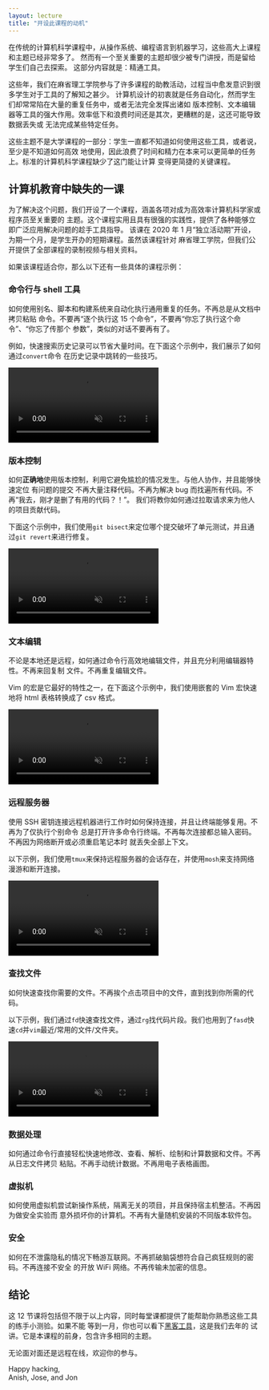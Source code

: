 ```yaml
---
layout: lecture
title: "开设此课程的动机"
---
```


在传统的计算机科学课程中，从操作系统、编程语言到机器学习，这些高大上课程和主题已经非常多了。
然而有一个至关重要的主题却很少被专门讲授，而是留给学生们自己去探索。 这部分内容就是：精通工具。

这些年，我们在麻省理工学院参与了许多课程的助教活动，过程当中愈发意识到很多学生对于工具的了解知之甚少。
计算机设计的初衷就是任务自动化，然而学生们却常常陷在大量的重复任务中，或者无法完全发挥出诸如
版本控制、文本编辑器等工具的强大作用。效率低下和浪费时间还是其次，更糟糕的是，这还可能导致数据丢失或
无法完成某些特定任务。

这些主题不是大学课程的一部分：学生一直都不知道如何使用这些工具，或者说，至少是不知道如何高效
地使用，因此浪费了时间和精力在本来可以更简单的任务上。标准的计算机科学课程缺少了这门能让计算
变得更简捷的关键课程。

## 计算机教育中缺失的一课

为了解决这个问题，我们开设了一个课程，涵盖各项对成为高效率计算机科学家或程序员至关重要的
主题。这个课程实用且具有很强的实践性，提供了各种能够立即广泛应用解决问题的趁手工具指导。
该课在 2020 年 1 月“独立活动期”开设，为期一个月，是学生开办的短期课程。虽然该课程针对
麻省理工学院，但我们公开提供了全部课程的录制视频与相关资料。

如果该课程适合你，那么以下还有一些具体的课程示例：

### 命令行与 shell 工具

如何使用别名、脚本和构建系统来自动化执行通用重复的任务。不再总是从文档中拷贝粘贴
命令。不要再“逐个执行这 15 个命令”，不要再“你忘了执行这个命令”、“你忘了传那个
参数”，类似的对话不要再有了。

例如，快速搜索历史记录可以节省大量时间。在下面这个示例中，我们展示了如何通过`convert`命令
在历史记录中跳转的一些技巧。

<video autoplay="autoplay" loop="loop" controls muted playsinline  oncontextmenu="return false;"  preload="auto"  class="demo">
  <source src="../static/media/demos/history.mp4" type="video/mp4">
</video>

### 版本控制

如何**正确地**使用版本控制，利用它避免尴尬的情况发生。与他人协作，并且能够快速定位
有问题的提交
不再大量注释代码。不再为解决 bug 而找遍所有代码。不再“我去，刚才是删了有用的代码？！”。
我们将教你如何通过拉取请求来为他人的项目贡献代码。

下面这个示例中，我们使用`git bisect`来定位哪个提交破坏了单元测试，并且通过`git revert`来进行修复。

<video autoplay="autoplay" loop="loop" controls muted playsinline  oncontextmenu="return false;"  preload="auto"  class="demo">
  <source src="../static/media/demos/git.mp4" type="video/mp4">
</video>

### 文本编辑

不论是本地还是远程，如何通过命令行高效地编辑文件，并且充分利用编辑器特性。不再来回复制
文件。不再重复编辑文件。

Vim 的宏是它最好的特性之一，在下面这个示例中，我们使用嵌套的 Vim 宏快速地将 html 表格转换成了 csv 格式。

<video autoplay="autoplay" loop="loop" controls muted playsinline  oncontextmenu="return false;"  preload="auto"  class="demo">
  <source src="../static/media/demos/vim.mp4" type="video/mp4">
</video>

### 远程服务器

使用 SSH 密钥连接远程机器进行工作时如何保持连接，并且让终端能够复用。不再为了仅执行个别命令
总是打开许多命令行终端。不再每次连接都总输入密码。不再因为网络断开或必须重启笔记本时
就丢失全部上下文。

以下示例，我们使用`tmux`来保持远程服务器的会话存在，并使用`mosh`来支持网络漫游和断开连接。

<video autoplay="autoplay" loop="loop" controls muted playsinline  oncontextmenu="return false;"  preload="auto"  class="demo">
  <source src="../static/media/demos/ssh.mp4" type="video/mp4">
</video>

### 查找文件

如何快速查找你需要的文件。不再挨个点击项目中的文件，直到找到你所需的代码。

以下示例，我们通过`fd`快速查找文件，通过`rg`找代码片段。我们也用到了`fasd`快速`cd`并`vim`最近/常用的文件/文件夹。

<video autoplay="autoplay" loop="loop" controls muted playsinline  oncontextmenu="return false;"  preload="auto"  class="demo">
  <source src="../static/media/demos/find.mp4" type="video/mp4">
</video>

### 数据处理

如何通过命令行直接轻松快速地修改、查看、解析、绘制和计算数据和文件。不再从日志文件拷贝
粘贴。不再手动统计数据。不再用电子表格画图。

### 虚拟机

如何使用虚拟机尝试新操作系统，隔离无关的项目，并且保持宿主机整洁。不再因为做安全实验而
意外损坏你的计算机。不再有大量随机安装的不同版本软件包。

### 安全

如何在不泄露隐私的情况下畅游互联网。不再抓破脑袋想符合自己疯狂规则的密码。不再连接不安全
的开放 WiFi 网络。不再传输未加密的信息。

## 结论

这 12 节课将包括但不限于以上内容，同时每堂课都提供了能帮助你熟悉这些工具的练手小测验。如果不能
等到一月，你也可以看下[黑客工具](https://hacker-tools.github.io/lectures/)，这是我们去年的
试讲。它是本课程的前身，包含许多相同的主题。

无论面对面还是远程在线，欢迎你的参与。

Happy hacking,<br>
Anish, Jose, and Jon
